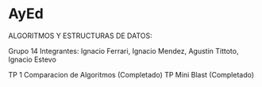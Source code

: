 # AyEd

ALGORITMOS Y ESTRUCTURAS DE DATOS:

Grupo 14 Integrantes: Ignacio Ferrari, Ignacio Mendez, Agustin Tittoto, Ignacio Estevo

TP 1 Comparacion de Algoritmos (Completado)
TP Mini Blast (Completado)

